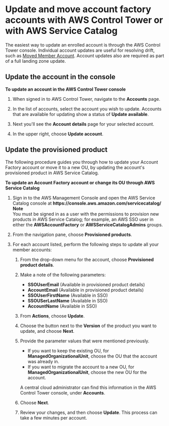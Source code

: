 # Update and move account factory accounts with AWS Control Tower or with AWS Service Catalog<a name="updating-account-factory-accounts"></a>

The easiest way to update an enrolled account is through the AWS Control Tower console\. Individual account updates are useful for resolving drift, such as [Moved Member Account](governance-drift.md#drift-account-moved)\. Account updates also are required as part of a full landing zone update\.

## Update the account in the console<a name="update-account-in-console"></a>

**To update an account in the AWS Control Tower console**

1. When signed in to AWS Control Tower, navigate to the **Accounts** page\.

1. In the list of accounts, select the account you wish to update\. Accounts that are available for updating show a status of **Update available**\.

1. Next you'll see the **Account details** page for your selected account\.

1. In the upper right, choose **Update account**\.

## Update the provisioned product<a name="update-provisioned-product"></a>

The following procedure guides you through how to update your Account Factory account or move it to a new OU, by updating the account's provisioned product in AWS Service Catalog\.

**To update an Account Factory account or change its OU through AWS Service Catalog**

1. Sign in to the AWS Management Console and open the AWS Service Catalog console at **https://console\.aws\.amazon\.com/servicecatalog/**
**Note**  
You must be signed in as a user with the permissions to provision new products in AWS Service Catalog; for example, an AWS SSO user in either the **AWSAccountFactory** or **AWSServiceCatalogAdmins** groups\.

1. From the navigation pane, choose **Provisioned products**\. 

1. For each account listed, perform the following steps to update all your member accounts:

   1. From the drop\-down menu for the account, choose **Provisioned product details**\.

   1. Make a note of the following parameters:
      + **SSOUserEmail** \(Available in provisioned product details\)
      + **AccountEmail** \(Available in provisioned product details\)
      + **SSOUserFirstName** \(Available in SSO\)
      + **SSOUSerLastName** \(Available in SSO\)
      + **AccountName** \(Available in SSO\)

   1. From **Actions**, choose **Update**\.

   1. Choose the button next to the **Version** of the product you want to update, and choose **Next**\.

   1. Provide the parameter values that were mentioned previously\.
      + If you want to keep the existing OU, for **ManagedOrganizationalUnit**, choose the OU that the account was already in\.
      + If you want to migrate the account to a new OU, for **ManagedOrganizationalUnit**, choose the new OU for the account\.

       A central cloud administrator can find this information in the AWS Control Tower console, under **Accounts**\.

   1. Choose **Next**\.

   1. Review your changes, and then choose **Update**\. This process can take a few minutes per account\.